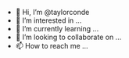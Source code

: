 - 👋 Hi, I’m @taylorconde
- 👀 I’m interested in ...
- 🌱 I’m currently learning ...
- 💞️ I’m looking to collaborate on ...
- 📫 How to reach me ...

<!---
taylorconde/taylorconde is a ✨ special ✨ repository because its `README.md` (this file) appears on your GitHub profile.
You can click the Preview link to take a look at your changes.
--->
